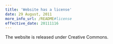 ```yaml
---
title: 'Website has a license'
date: 29 August, 2011
more_info_url: /README#license
effective_date: 20111116
---
```

The website is released under Creative Commons. 